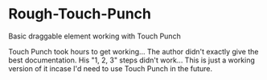 # Rough-Touch-Punch
Basic draggable element working with Touch Punch 


Touch Punch took hours to get working... The author didn't exactly give the best documentation. His "1, 2, 3" steps didn't work... This is just a working version of it incase I'd need to use Touch Punch in the future.
